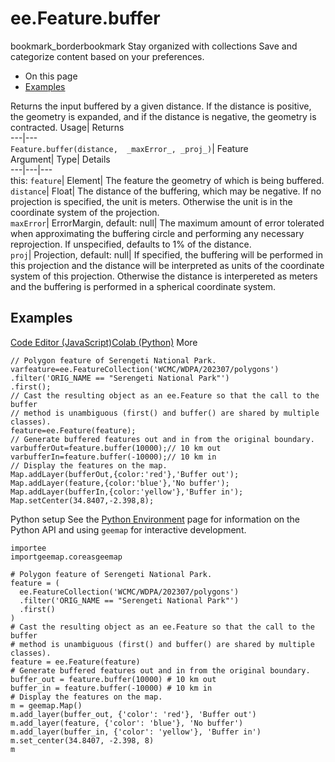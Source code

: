 
#  ee.Feature.buffer 
bookmark_borderbookmark Stay organized with collections  Save and categorize content based on your preferences.
  * On this page
  * [Examples](https://developers.google.com/earth-engine/apidocs/ee-feature-buffer#examples)


Returns the input buffered by a given distance. If the distance is positive, the geometry is expanded, and if the distance is negative, the geometry is contracted. 
Usage| Returns  
---|---  
`Feature.buffer(distance,  _maxError_, _proj_)`| Feature  
Argument| Type| Details  
---|---|---  
this: `feature`| Element| The feature the geometry of which is being buffered.  
`distance`| Float| The distance of the buffering, which may be negative. If no projection is specified, the unit is meters. Otherwise the unit is in the coordinate system of the projection.  
`maxError`| ErrorMargin, default: null| The maximum amount of error tolerated when approximating the buffering circle and performing any necessary reprojection. If unspecified, defaults to 1% of the distance.  
`proj`| Projection, default: null| If specified, the buffering will be performed in this projection and the distance will be interpreted as units of the coordinate system of this projection. Otherwise the distance is interpereted as meters and the buffering is performed in a spherical coordinate system.  
## Examples
[Code Editor (JavaScript)](https://developers.google.com/earth-engine/apidocs/ee-feature-buffer#code-editor-javascript-sample)[Colab (Python)](https://developers.google.com/earth-engine/apidocs/ee-feature-buffer#colab-python-sample) More
```
// Polygon feature of Serengeti National Park.
varfeature=ee.FeatureCollection('WCMC/WDPA/202307/polygons')
.filter('ORIG_NAME == "Serengeti National Park"')
.first();
// Cast the resulting object as an ee.Feature so that the call to the buffer
// method is unambiguous (first() and buffer() are shared by multiple classes).
feature=ee.Feature(feature);
// Generate buffered features out and in from the original boundary.
varbufferOut=feature.buffer(10000);// 10 km out
varbufferIn=feature.buffer(-10000);// 10 km in
// Display the features on the map.
Map.addLayer(bufferOut,{color:'red'},'Buffer out');
Map.addLayer(feature,{color:'blue'},'No buffer');
Map.addLayer(bufferIn,{color:'yellow'},'Buffer in');
Map.setCenter(34.8407,-2.398,8);
```
Python setup
See the [ Python Environment](https://developers.google.com/earth-engine/guides/python_install) page for information on the Python API and using `geemap` for interactive development.
```
importee
importgeemap.coreasgeemap
```
```
# Polygon feature of Serengeti National Park.
feature = (
  ee.FeatureCollection('WCMC/WDPA/202307/polygons')
  .filter('ORIG_NAME == "Serengeti National Park"')
  .first()
)
# Cast the resulting object as an ee.Feature so that the call to the buffer
# method is unambiguous (first() and buffer() are shared by multiple classes).
feature = ee.Feature(feature)
# Generate buffered features out and in from the original boundary.
buffer_out = feature.buffer(10000) # 10 km out
buffer_in = feature.buffer(-10000) # 10 km in
# Display the features on the map.
m = geemap.Map()
m.add_layer(buffer_out, {'color': 'red'}, 'Buffer out')
m.add_layer(feature, {'color': 'blue'}, 'No buffer')
m.add_layer(buffer_in, {'color': 'yellow'}, 'Buffer in')
m.set_center(34.8407, -2.398, 8)
m
```

